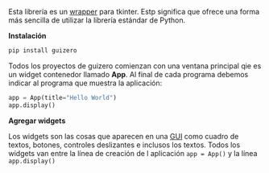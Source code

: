 

Esta librería es un [wrapper](https://es.wikipedia.org/wiki/Wrapper) para tkinter. Estp significa que ofrece una forma más sencilla de utilizar la librería estándar de Python.  

**Instalación**

```bash
pip install guizero
```

Todos los proyectos de guizero comienzan con una ventana principal qie es un widget contenedor llamado **App**. Al final de cada programa debemos indicar al programa que muestra la aplicación:  

```python
app = App(title="Hello World") 
app.display()
```


**Agregar widgets**  

Los widgets son las cosas que aparecen en una [GUI](https://es.wikipedia.org/wiki/Interfaz_gr%C3%A1fica_de_usuario) como cuadro de textos, botones, controles deslizantes e inclusos los textos. Todos los widgets van entre la línea de creación de l aplicación `app = App()` y la línea `app.display()`

